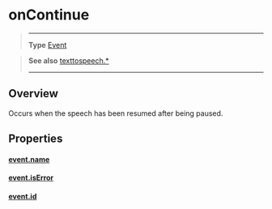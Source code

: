 # onContinue

> --------------------- ------------------------------------------------------------------------------------------
> __Type__              [Event](https://docs.coronalabs.com/api/type/Event.html)

> __See also__          [texttospeech.*](/plugin/texttospeech/)
> --------------------- ------------------------------------------------------------------------------------------

## Overview

Occurs when the speech has been resumed after being paused.

## Properties

#### [event.name](/plugin/texttospeech/event/onContinue/name)

#### [event.isError](/plugin/texttospeech/event/onContinue/isError)

#### [event.id](/plugin/texttospeech/event/onContinue/id)